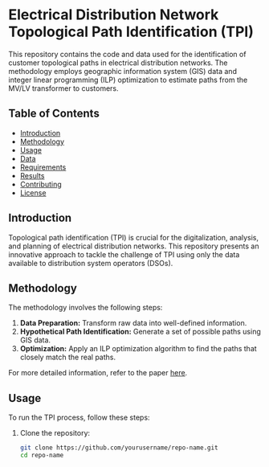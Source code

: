 # Electrical Distribution Network Topological Path Identification (TPI)

This repository contains the code and data used for the identification of customer topological paths in electrical distribution networks. The methodology employs geographic information system (GIS) data and integer linear programming (ILP) optimization to estimate paths from the MV/LV transformer to customers.

## Table of Contents

- [Introduction](#introduction)
- [Methodology](#methodology)
- [Usage](#usage)
- [Data](#data)
- [Requirements](#requirements)
- [Results](#results)
- [Contributing](#contributing)
- [License](#license)

## Introduction

Topological path identification (TPI) is crucial for the digitalization, analysis, and planning of electrical distribution networks. This repository presents an innovative approach to tackle the challenge of TPI using only the data available to distribution system operators (DSOs).

## Methodology

The methodology involves the following steps:
1. **Data Preparation:** Transform raw data into well-defined information.
2. **Hypothetical Path Identification:** Generate a set of possible paths using GIS data.
3. **Optimization:** Apply an ILP optimization algorithm to find the paths that closely match the real paths.

For more detailed information, refer to the paper [here](link-to-paper).

## Usage

To run the TPI process, follow these steps:

1. Clone the repository:
   ```bash
   git clone https://github.com/yourusername/repo-name.git
   cd repo-name
